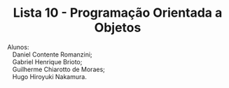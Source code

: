 <h1 align = "center">Lista 10 - Programação Orientada a Objetos </h1>

<body>
  <p>
      Alunos: <br>
      &nbsp&nbsp Daniel Contente Romanzini;<br>
      &nbsp&nbsp Gabriel Henrique Brioto;<br>
      &nbsp&nbsp Guilherme Chiarotto de Moraes;<br>
      &nbsp&nbsp Hugo Hiroyuki Nakamura.<br>
  </p>
  
</body>
